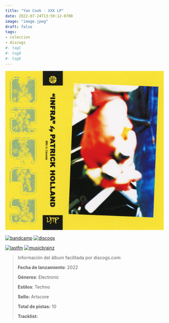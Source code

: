```yaml
---
title: "Yan Cook - XXX LP"
date: 2022-07-24T13:59:12-0700
image: "image.jpeg"
draft: false
tags:
- coleccion
- discogs
#- tagC
#- tagD
#- tagE
---
```


![cover](image.jpeg (Yan Cook - XXX LP))

[![bandcamp](../links/svg/bandcamp.png "bandcamp")](https://artsrecordings.bandcamp.com/album/xxx-lp)
[![discogs](../links/svg/discogs.png "discogs")](https://api.discogs.com/releases/23283611)
<!-- [![spotify](../links/svg/spotify.png "spotify")]() -->
[![lastfm](../links/svg/lastfm.png "lastfm")](https://www.last.fm/music/Yan+Cook/XXX+LP)
[![musicbrainz](../links/svg/musicbrainz.png "musicbrainz")](https://musicbrainz.org/release/2a17f8d0-80a5-4a1a-889b-ee2092507d62)
<!-- [![wikipedia](../links/svg/wikipedia.png "wikipedia")]() -->
<!-- [![youtube](../links/svg/youtube.png "youtube")]() -->

> Información del álbum facilitada por discogs.com:
>
> **Fecha de lanzamiento**: 2022
>
> **Géneros**: Electronic
>
> **Estilos**: Techno
>
> **Sello:** Artscore
>
> **Total de pistas:** 10
>
> **Tracklist:**

